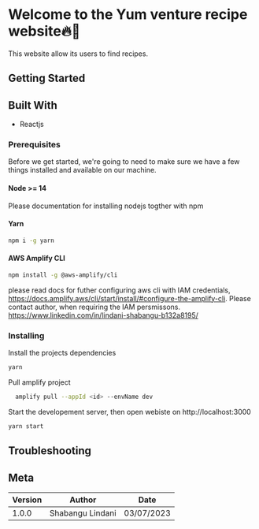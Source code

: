 # Welcome to the Yum venture recipe website🔥🚀

This website allow its users to find recipes.

## Getting Started

## Built With

- Reactjs

### Prerequisites

Before we get started, we're going to need to make sure we have a few things installed and available on our machine.

#### Node >= 14
Please documentation for installing nodejs togther with npm

#### Yarn

```bash
npm i -g yarn
```

#### AWS Amplify CLI
```bash
npm install -g @aws-amplify/cli
```

please read docs for futher configuring aws cli with IAM credentials, https://docs.amplify.aws/cli/start/install/#configure-the-amplify-cli. Please contact author, when requiring the IAM persmissons. https://www.linkedin.com/in/lindani-shabangu-b132a8195/


### Installing

Install the projects dependencies

```bash
yarn
```

Pull amplify project
```bash
  amplify pull --appId <id> --envName dev
```

Start the developement server, then open webiste on http://localhost:3000

```bash
yarn start
```


## Troubleshooting

## Meta

| Version | Author                                        | Date       |
| ------- | --------------------------------------------- | ---------- |
| 1.0.0   | Shabangu Lindani                              | 03/07/2023 |